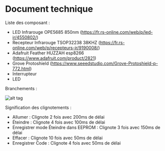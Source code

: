 # Document technique

Liste des composant :
- LED Infrarouge OPE5685 850nm (https://fr.rs-online.com/web/p/led-ir/4550802/)
- Recepteur Infrarouge TSOP32238 38KHZ (https://fr.rs-online.com/web/p/recepteurs-ir/9190008/)
- Adafruit Feather HUZZAH esp8266 (https://www.adafruit.com/product/2821)
- Grove Protoshield (https://www.seeedstudio.com/Grove-Protoshield-p-772.html)
- Interrupteur
- LED

Branchements : 

![alt tag](https://user-images.githubusercontent.com/39366401/41089124-5f3587da-6a41-11e8-883c-0e6aca553fbe.jpg)

Signification des clignotements :
- Allumer : Clignote 2 fois avec 200ms de délai
- Éteindre : Clignote 4 fois avec 100ms de délai
- Enregistrer mode Éteindre dans EEPROM : Clignote 3 fois avec 150ms de délai
- Effacer : Clignote 10 fois avec 50ms de délai
- Enregistrer Code : Clignote 4 fois avec 50ms de délai
